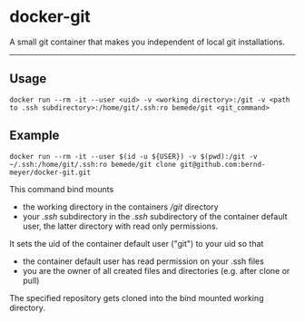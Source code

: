 # docker-git

A small git container that makes you independent of local git installations.

---

## Usage

```
docker run --rm -it --user <uid> -v <working directory>:/git -v <path to .ssh subdirectory>:/home/git/.ssh:ro bemede/git <git_command>
```




## Example

```
docker run --rm -it --user $(id -u ${USER}) -v $(pwd):/git -v ~/.ssh:/home/git/.ssh:ro bemede/git clone git@github.com:bernd-meyer/docker-git.git
```
This command bind mounts
- the working directory in the containers _/git_ directory
- your _.ssh_ subdirectory in the _.ssh_ subdirectory of the container default user, the latter directory with read only permissions.

It sets the uid of the container default user ("git") to your uid so that
- the container default user has read permission on your .ssh files
- you are the owner of all created files and directories (e.g. after clone or pull)

The specified repository gets cloned into the bind mounted working directory. 
